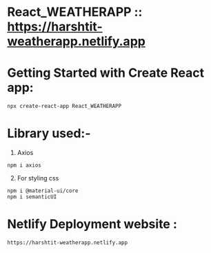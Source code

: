 # React_WEATHERAPP :: https://harshtit-weatherapp.netlify.app

# Getting Started with Create React app:
```
npx create-react-app React_WEATHERAPP
```
# Library used:-

1. Axios
```
npm i axios
```

2. For styling css
```
npm i @material-ui/core
npm i semanticUI
```



# Netlify Deployment website : 
```
https://harshtit-weatherapp.netlify.app
```
